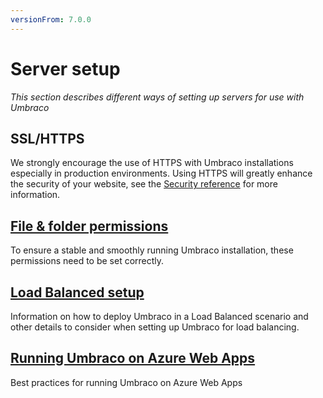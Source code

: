 ```yaml
---
versionFrom: 7.0.0
---
```


# Server setup
*This section describes different ways of setting up servers for use with Umbraco*

## SSL/HTTPS
We strongly encourage the use of HTTPS with Umbraco installations especially in production environments. Using HTTPS will greatly enhance the security of your website, see the [Security reference](../../../Reference/Security/index.md) for more information.

## [File & folder permissions](permissions.md)
To ensure a stable and smoothly running Umbraco installation, these permissions need to be set correctly.

## [Load Balanced setup](Load-Balancing/index.md)
Information on how to deploy Umbraco in a Load Balanced scenario and other details to consider when setting up Umbraco for load balancing.

## [Running Umbraco on Azure Web Apps](azure-web-apps.md)
Best practices for running Umbraco on Azure Web Apps
